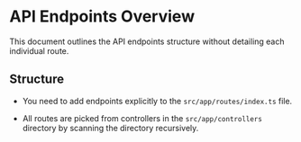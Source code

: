 # API Endpoints Overview

This document outlines the API endpoints structure without detailing each individual route.

## Structure

- You need to add endpoints explicitly to the `src/app/routes/index.ts` file.

- All routes are picked from controllers in the `src/app/controllers` directory by scanning the directory recursively.
